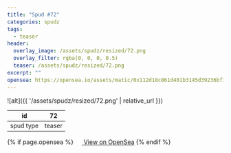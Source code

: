 ```yaml
---
title: "Spud #72"
categories: spudz
tags:
  - teaser
header:
  overlay_image: /assets/spudz/resized/72.png
  overlay_filter: rgba(0, 0, 0, 0.5)
  teaser: /assets/spudz/resized/72.png
excerpt: ""
opensea: https://opensea.io/assets/matic/0x112d18c861d401b3145d39236bf149f01e18beed/72
---
```

![alt]({{ '/assets/spudz/resized/72.png' | relative_url }})

| id | 72 |
|-|-|
| spud type | teaser |

{% if page.opensea %}
<a href="{{page.opensea}}" class="btn btn--info" onclick="window.open(this.href, '_blank'); return false;"><img src="/assets/images/opensea.svg" width="16px"><span>  View on OpenSea</span></a>
{% endif %}
